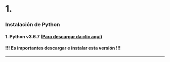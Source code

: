 # 1.
### **Instalación de Python**

#### **1**. Python v3.6.7 ([Para descargar da clic aquí](https://www.python.org/ftp/python/3.6.7/python-3.6.7-amd64.exe))
#### !!! Es importantes descargar e instalar esta versión !!!

<hr />
